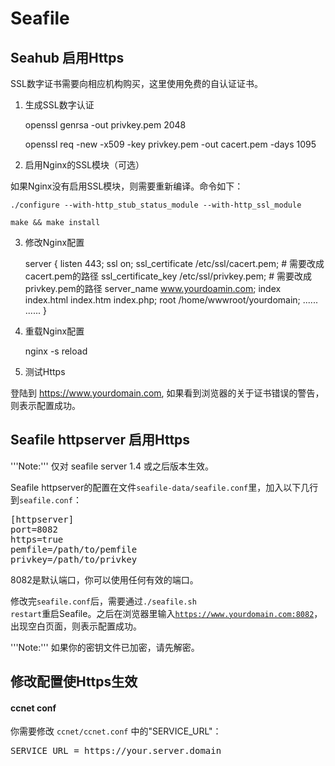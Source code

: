 # Seafile
## Seahub 启用Https

SSL数字证书需要向相应机构购买，这里使用免费的自认证证书。

1. 生成SSL数字认证

    openssl genrsa -out privkey.pem 2048

    openssl req -new -x509 -key privkey.pem -out cacert.pem -days 1095

2. 启用Nginx的SSL模块（可选）

如果Nginx没有启用SSL模块，则需要重新编译。命令如下：

    ./configure --with-http_stub_status_module --with-http_ssl_module

    make && make install

3. 修改Nginx配置

    server
    {
    listen 443;
    ssl on;
    ssl_certificate /etc/ssl/cacert.pem;	# 需要改成cacert.pem的路径
    ssl_certificate_key /etc/ssl/privkey.pem;	# 需要改成privkey.pem的路径
    server_name www.yourdoamin.com;
    index index.html index.htm index.php;
    root /home/wwwroot/yourdomain;
    ......
    ......
    }


4. 重载Nginx配置

    nginx -s reload

5. 测试Https

登陆到 https://www.yourdomain.com, 如果看到浏览器的关于证书错误的警告，则表示配置成功。

## Seafile httpserver 启用Https

'''Note:''' 仅对 seafile server 1.4 或之后版本生效。

Seafile httpserver的配置在文件<code>seafile-data/seafile.conf</code>里，加入以下几行到<code>seafile.conf</code>：
<pre>
[httpserver]
port=8082
https=true
pemfile=/path/to/pemfile
privkey=/path/to/privkey
</pre>

8082是默认端口，你可以使用任何有效的端口。

修改完<code>seafile.conf</code>后，需要通过<code>./seafile.sh restart</code>重启Seafile。之后在浏览器里输入<code>https://www.yourdomain.com:8082</code>，出现空白页面，则表示配置成功。

'''Note:''' 如果你的密钥文件已加密，请先解密。

## 修改配置使Https生效

#### ccnet conf

你需要修改 <code>ccnet/ccnet.conf</code> 中的"SERVICE_URL"：
<pre>
SERVICE_URL = https://your.server.domain
</pre>
